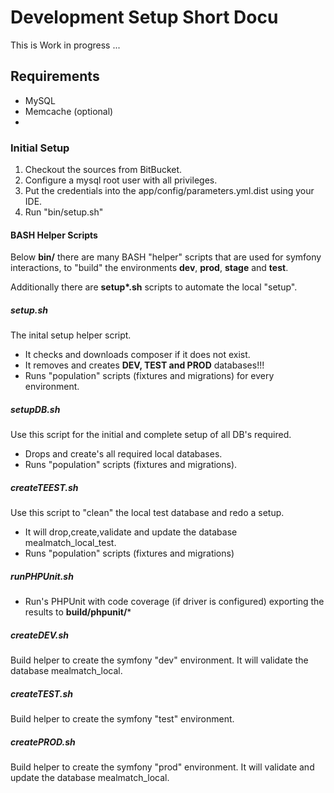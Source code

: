 # Development Setup Short Docu
This is Work in progress ... 

## Requirements ##

- MySQL
- Memcache (optional)
- 
### Initial Setup

1. Checkout the sources from BitBucket.
1. Configure a mysql root user with all privileges.
1. Put the credentials into the app/config/parameters.yml.dist using your IDE.
1. Run "bin/setup.sh"

#### BASH Helper Scripts 
Below **bin/** there are many BASH "helper" scripts that are used for symfony interactions,
to "build" the environments **dev**, **prod**, **stage** and **test**.

Additionally there are **setup\*.sh** scripts to automate the local "setup".  

##### setup.sh
The inital setup helper script. 

- It checks and downloads composer if it does not exist.
- It removes and creates **DEV, TEST and PROD** databases!!! 
- Runs "population" scripts (fixtures and migrations) for every environment.

##### setupDB.sh
Use this script for the initial and complete setup of all DB's required.

- Drops and create's all required local databases.
- Runs "population" scripts (fixtures and migrations).

##### createTEEST.sh
Use this script to "clean" the local test database and redo a setup.

- It will drop,create,validate and update the database mealmatch_local_test.
- Runs "population" scripts (fixtures and migrations)

##### runPHPUnit.sh

- Run's PHPUnit with code coverage (if driver is configured) exporting the results 
to **build/phpunit/***

##### createDEV.sh 

Build helper to create the symfony "dev" environment.
It will validate the database mealmatch_local. 

##### createTEST.sh
Build helper to create the symfony "test" environment. 

##### createPROD.sh
Build helper to create the symfony "prod" environment.
It will validate and update the database mealmatch_local. 

     